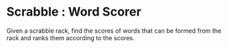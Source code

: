 # Scrabble : Word Scorer
Given a scrabble rack, find the scores of words that can be formed from the rack and ranks them according to the scores.
